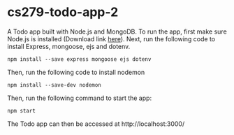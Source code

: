 # cs279-todo-app-2

A Todo app built with Node.js and MongoDB. To run the app, first make sure Node.js is installed (Download link [here](https://nodejs.org/en/download/)). Next, run the following code to install Express, mongoose, ejs and dotenv.
```
npm install --save express mongoose ejs dotenv
```
Then, run the following code to install nodemon
```
npm install --save-dev nodemon
```
Then, run the following command to start the app:
```
npm start
```
The Todo app can then be accessed at http://localhost:3000/
